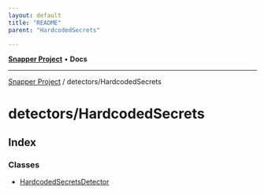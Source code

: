 ```yaml
---
layout: default
title: "README"
parent: "HardcodedSecrets"

---
```

[**Snapper Project**](../../README.md) • **Docs**

***

[Snapper Project](../../README.md) / detectors/HardcodedSecrets

# detectors/HardcodedSecrets

## Index

### Classes

- [HardcodedSecretsDetector](classes/HardcodedSecretsDetector.md)
